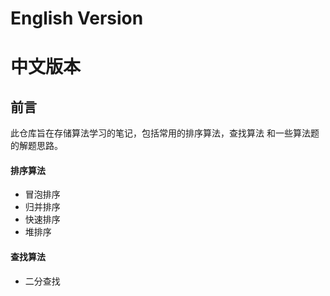 # English Version


# 中文版本

## 前言
此仓库旨在存储算法学习的笔记，包括常用的排序算法，查找算法
和一些算法题的解题思路。     
#### 排序算法    
* 冒泡排序
* 归并排序
* 快速排序
* 堆排序   

#### 查找算法   
* 二分查找



